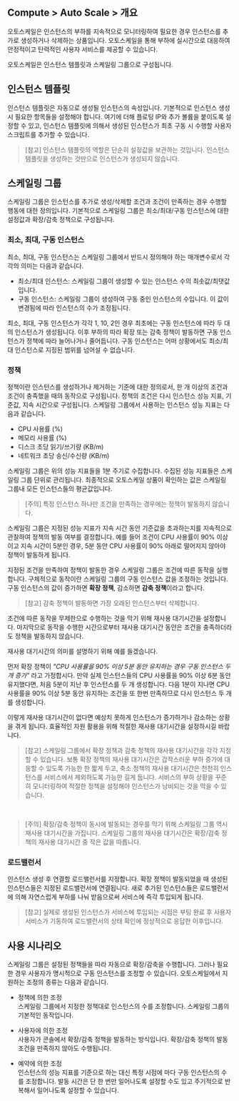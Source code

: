 ## Compute > Auto Scale > 개요

오토스케일은 인스턴스의 부하를 지속적으로 모니터링하여 필요한 경우 인스턴스를 추가로 생성하거나 삭제하는 상품입니다. 오토스케일을 통해 부하에 실시간으로 대응하여 안정적이고 탄력적인 사용자 서비스를 제공할 수 있습니다.

오토스케일은 인스턴스 템플릿과 스케일링 그룹으로 구성됩니다.

## 인스턴스 템플릿
인스턴스 템플릿은 자동으로 생성될 인스턴스의 속성입니다. 기본적으로 인스턴스 생성 시 필요한 항목들을 설정해야 합니다. 여기에 더해 플로팅 IP와 추가 볼륨을 붙이도록 설정할 수 있고, 인스턴스 템플릿에 의해서 생성된 인스턴스가 최초 구동 시 수행할 사용자 스크립트를 추가할 수 있습니다.

> [참고] 인스턴스 템플릿의 역할은 단순히 설정값을 보관하는 것입니다.
> 인스턴스 템플릿을 생성하는 것만으로 인스턴스가 생성되지 않습니다.

## 스케일링 그룹
스케일링 그룹은 인스턴스를 추가로 생성/삭제할 조건과 조건이 만족하는 경우 수행할 행동에 대한 정의입니다. 기본적으로 스케일링 그룹은 최소/최대/구동 인스턴스에 대한 설정값과 확장/감축 정책으로 구성됩니다.

### 최소, 최대, 구동 인스턴스
최소, 최대, 구동 인스턴스는 스케일링 그룹에서 반드시 정의해야 하는 매개변수로서 각각의 의미는 다음과 같습니다.

- 최소/최대 인스턴스: 스케일링 그룹이 생성할 수 있는 인스턴스 수의 최솟값/최댓값입니다.
- 구동 인스턴스: 스케일링 그룹이 생성하여 구동 중인 인스턴스의 수입니다. 이 값이 변경됨에 따라 인스턴스의 수가 조정됩니다.

최소, 최대, 구동 인스턴스가 각각 1, 10, 2인 경우 최초에는 구동 인스턴스에 따라 두 대의 인스턴스가 생성됩니다. 이후 부하의 따라 확장 또는 감축 정책이 발동하면 구동 인스턴스가 정책에 따라 늘어나거나 줄어듭니다. 구동 인스턴스는 어떠 상황에서도 최소/최대 인스턴스로 지정된 범위를 넘어설 수 없습니다.

### 정책
정책이란 인스턴스를 생성하거나 제거하는 기준에 대한 정의로서, 한 개 이상의 조건과 조건이 충족했을 때의 동작으로 구성됩니다.
정책의 조건은 다시 인스턴스 성능 지표, 기준값, 지속 시간으로 구성됩니다. 스케일링 그룹에서 사용하는 인스턴스 성능 지표는 다음과 같습니다.

- CPU 사용률 (%)
- 메모리 사용률 (%)
- 디스크 초당 읽기/쓰기량 (KB/m)
- 네트워크 초당 송신/수신량 (KB/m)

스케일링 그룹은 위의 성능 지표들을 1분 주기로 수집합니다. 수집된 성능 지표들은 스케일링 그룹 단위로 관리됩니다. 최종적으로 오토스케일 상품이 확인하는 값은 스케일링 그룹내 모든 인스턴스들의 평균값입니다.

> [주의] 특정 인스턴스 하나만 조건을 만족하는 경우에는 정책이 발동하지 않습니다.

스케일링 그룹은 지정된 성능 지표가 지속 시간 동안 기준값을 초과하는지를 지속적으로 관찰하여 정책의 발동 여부를 결정합니다. 예를 들어 조건이 CPU 사용률이 90% 이상이고 지속 시간이 5분인 경우, 5분 동안 CPU 사용률이 90% 아래로 떨어지지 않아야 정책이 발동하게 됩니다.

지정된 조건을 만족하여 정책이 발동한 경우 스케일링 그룹은 조건에 따른 동작을 실행합니다. 구체적으로 동작이란 스케일링 그룹의 구동 인스턴스 값을 조정하는 것입니다. 구동 인스턴스의 값이 증가하면 **확장 정책**, 감소하면 **감축 정책**이라고 합니다.

> [참고] 감축 정책이 발동하면 가장 오래된 인스턴스부터 삭제합니다.

조건에 따른 동작을 무제한으로 수행하는 것을 막기 위해 재사용 대기시간을 설정합니다. 마지막으로 동작을 수행한 시간으로부터 재사용 대기시간 동안은 조건을 충족하더라도 정책을 발동하지 않습니다.

재사용 대기시간의 의미를 설명하기 위해 예를 들겠습니다.

먼저 확장 정책이 _"CPU 사용률을 90% 이상 5분 동안 유지하는 경우 구동 인스턴스 두 개 증가"_ 라고 가정합시다. 만약 실제 인스턴스들의 CPU 사용률을 90% 이상 6분 동안 유지했다면, 처음 5분이 지난 후 인스턴스를 두 개 생성합니다. 다음 1분이 지나면 CPU 사용률을 90% 이상 5분 동안 유지하는 조건을 또 한번 만족하므로 다시 인스턴스 두 개를 생성합니다.

이렇게 재사용 대기시간이 없다면 예상치 못하게 인스턴스가 증가하거나 감소하는 상황을 겪게 됩니다. 효율적인 자원 활용을 위해 적절한 재사용 대기시간을 설정하시길 바랍니다.

> [참고] 스케일링 그룹에서 확장 정책과 감축 정책의 재사용 대기시간을 각각 지정할 수 있습니다.
> 보통 확장 정책의 재사용 대기시간은 갑작스러운 부하 증가에 대응할 수 있도록 가능한 한 짧게 두고, 축소 정책의 재사용 대기시간은 천천히 인스턴스를 서비스에서 제외하도록 가능한 길게 둡니다. 서비스의 부하 상황을 꾸준히 모니터링하여 적절한 정책을 설정해야 인스턴스가 낭비되는 것을 막을 수 있습니다.

<br>

> [주의] 확장/감축 정책이 동시에 발동되는 경우를 막기 위해 스케일링 그룹 역시 재사용 대기시간을 가집니다. 스케일링 그룹의 재사용 대기시간은 확장/감축 정책의 재사용 대기시간 중 작은 값을 따릅니다.

### 로드밸런서
인스턴스 생성 후 연결할 로드밸런서를 지정합니다. 확장 정책이 발동되었을 때 생성된 인스턴스들은 지정된 로드밸런서에 연결됩니다. 새로 추가된 인스턴스들은 로드밸런서에 의해 자연스럽게 부하를 나눠 받음으로써 서비스에 즉각 투입되게 됩니다.

> [참고] 실제로 생성된 인스턴스가 서비스에 투입되는 시점은 부팅 완료 후 사용자 서비스가 기동하여 로드밸런서의 상태 확인에 정상적으로 응답한 이후입니다.

## 사용 시나리오
스케일링 그룹은 설정된 정책들을 따라 자동으로 확장/감축을 수행합니다. 그러나 필요한 경우 사용자가 명시적으로 구동 인스턴스를 조정할 수 있습니다. 오토스케일에서 지원하는 조정의 종류는 다음과 같습니다.

- 정책에 의한 조정<br>
  스케일링 그룹에서 지정한 정책대로 인스턴스의 수를 조정합니다. 스케일링 그룹의 기본적인 동작입니다.

- 사용자에 의한 조정<br>
  사용자가 콘솔에서 확장/감축 정책을 발동하는 방식입니다. 확장/감축 정책의 발동 조건을 만족하지 않아도 수행됩니다.

- 예약에 의한 조정<br>
  인스턴스의 성능 지표를 기준으로 하는 대신 특정 시점에 마다 구동 인스턴스의 수를 조정합니다. 발동 시간은 단 한 번만 일어나도록 설정할 수도 있고 주기적으로 반복해서 일어나도록 설정할 수 있습니다.
